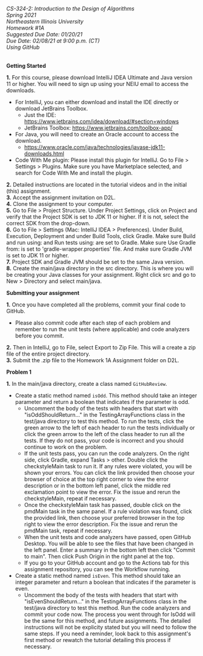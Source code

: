 ###### CS-324-2: Introduction to the Design of Algorithms <br> Spring 2021 <br> Northeastern Illinois University <br> Homework #1A <br> Suggested Due Date: 01/20/21 <br> Due Date: 02/08/21 at 9:00 p.m. (CT) <br> Using GitHub

**Getting Started**

**1.** For this course, please download IntelliJ IDEA Ultimate and Java version 11 or higher. You will need to sign up using your NEIU email to access the downloads. 
- For IntelliJ, you can either download and install the IDE directly or download JetBrains Toolbox. 
    - Just the IDE: https://www.jetbrains.com/idea/download/#section=windows 
    - JetBrains Toolbox: https://www.jetbrains.com/toolbox-app/ 
- For Java, you will need to create an Oracle account to access the download.
    - https://www.oracle.com/java/technologies/javase-jdk11-downloads.html
- Code With Me plugin: Please install this plugin for IntelliJ. Go to File > Settings > Plugins. Make sure you have Marketplace selected, and search for Code With Me and install the plugin.  
  
    
**2.** Detailed instructions are located in the tutorial videos and in the initial (this) assignment.<br>
**3.** Accept the assignment invitation on D2L.<br>
**4.** Clone the assignment to your computer.<br>
**5.** Go to File > Project Structure. Under Project Settings, click on Project and verify that the Project SDK is set to JDK 11 or higher.  If it is not, select the correct SDK from the drop-down.<br>
**6.** Go to File > Settings (Mac: IntelliJ IDEA > Preferences). Under Build, Execution, Deployment and under Build Tools, click Gradle. Make sure Build and run using: and Run tests using: are set to Gradle. Make sure Use Gradle from: is set to 'gradle-wrapper.properties' file. And make sure Gradle JVM is set to JDK 11 or higher.<br>
**7.** Project SDK and Gradle JVM should be set to the same Java version.<br>
**8.** Create the main/java directory in the src directory. This is where you will be creating your Java classes for your assignment. Right click src and go to New > Directory and select main/java.<br>

**Submitting your assignment**

**1.** Once you have completed all the problems, commit your final code to GitHub. <br>
- Please also commit code after each step of each problem and remember to run the unit tests (where applicable) and code analyzers before you commit.

**2.** Then in IntelliJ, go to File, select Export to Zip File. This will a create a zip file of the entire project directory.<br>
**3.** Submit the .zip file to the Homework 1A Assignment folder on D2L.<br>

**Problem 1**

**1.** In the main/java directory, create a class named `GitHubReview`. 
- Create a static method named `isOdd`. This method should take an integer parameter and return a boolean that indicates if the parameter is odd. 
    - Uncomment the body of the tests with headers that start with "isOddShouldReturn..." in the TestingArrayFunctions class in the test/java directory to test this method. To run the tests, click the green arrow to the left of each header to run the tests individually or click the green arrow to the left of the class header to run all the tests. If they do not pass, your code is incorrect and you should continue to work on the problem. 
    - If the unit tests pass, you can run the code analyzers. On the right side, click Gradle, expand Tasks > other. Double click the checkstyleMain task to run it. If any rules were violated, you will be shown your errors. You can click the link provided then choose your browser of choice at the top right corner to view the error description or in the bottom left panel, click the middle red exclamation point to view the error. Fix the issue and rerun the checkstyleMain, repeat if necessary.
    - Once the checkstyleMain task has passed, double click on the pmdMain task in the same panel. If a rule violation was found, click the provided link, then choose your preferred browser in the top right to view the error description. Fix the issue and rerun the pmdMain task, repeat if necessary.
    - When the unit tests and code analyzers have passed, open GitHub Desktop. You will be able to see the files that have been changed in the left panel. Enter a summary in the bottom left then click "Commit to main". Then click Push Origin in the right panel at the top. 
    - If you go to your GitHub account and go to the Actions tab for this assignment repository, you can see the Workflow running.
- Create a static method named `isEven`. This method should take an integer parameter and return a boolean that indicates if the parameter is even. 
    - Uncomment the body of the tests with headers that start with "isEvenShouldReturn..." in the TestingArrayFunctions class in the test/java directory to test this method. Run the code analyzers and commit your code now. The process you went through for IsOdd will be the same for this method, and future assignments. The detailed instructions will not be explicity stated but you will need to follow the same steps. If you need a reminder, look back to this assignment's first method or rewatch the tutorial detailing this process if necessary.
